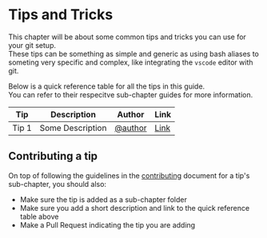 # Tips and Tricks

This chapter will be about some common tips and tricks you can use for your git setup.  
These tips can be something as simple and generic as using bash aliases to someting very specific and complex, like integrating the `vscode` editor with git.  

Below is a quick reference table for all the tips in this guide.  
You can refer to their respecitve sub-chapter guides for more information.  

| Tip   | Description      | Author                      | Link                     |
|-------|------------------|-----------------------------|--------------------------|
| Tip 1 | Some Description | [@author](#tips-and-tricks) | [Link](#tips-and-tricks) |

## Contributing a tip

On top of following the guidelines in the [contributing](../CONTRIBUTING.md) document for a tip's sub-chapter, you should also:  
- Make sure the tip is added as a sub-chapter folder
- Make sure you add a short description and link to the quick reference table above
- Make a Pull Request indicating the tip you are adding

